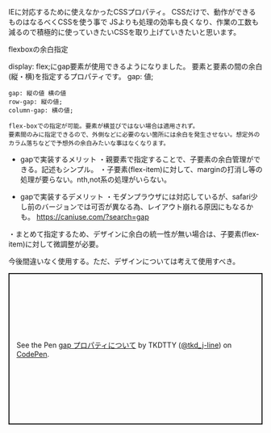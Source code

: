 IEに対応するために使えなかったCSSプロパティ。
CSSだけで、動作ができるものはなるべくCSSを使う事で
JSよりも処理の効率も良くなり、作業の工数も減るので積極的に使っていきたいCSSを取り上げていきたいと思います。


flexboxの余白指定

display: flex;にgap要素が使用できるようになりました。
要素と要素の間の余白(縦・横)を指定するプロパティです。
    gap: 値;

    gap: 縦の値 横の値
    row-gap: 縦の値;
    column-gap: 横の値;

    flex-boxでの指定が可能。要素が横並びではない場合は適用されず。
    要素間のみに指定できるので、外側などに必要のない箇所には余白を発生させない。想定外のカラム落ちなどで予想外の余白みたいな事はなくなります。

- gapで実装するメリット
・親要素で指定することで、子要素の余白管理ができる。記述もシンプル。
・子要素(flex-item)に対して、marginの打消し等の処理が要らない。nth,not系の処理がいらない。

- gapで実装するデメリット
・モダンプラウザには対応しているが、safari少し前のバージョンでは可否が異なる為、レイアウト崩れる原因にもなるかも。
https://caniuse.com/?search=gap

・まとめて指定するため、デザインに余白の統一性が無い場合は、子要素(flex-item)に対して微調整が必要。

今後間違いなく使用する。ただ、デザインについては考えて使用すべき。

<p class="codepen" data-height="300" data-default-tab="html,result" data-slug-hash="rNdaMRN" data-user="tkd_j-line" style="height: 300px; box-sizing: border-box; display: flex; align-items: center; justify-content: center; border: 2px solid; margin: 1em 0; padding: 1em;">
  <span>See the Pen <a href="https://codepen.io/tkd_j-line/pen/rNdaMRN">
  gap プロパティについて</a> by TKDTTY (<a href="https://codepen.io/tkd_j-line">@tkd_j-line</a>)
  on <a href="https://codepen.io">CodePen</a>.</span>
</p>
<script async src="https://cpwebassets.codepen.io/assets/embed/ei.js"></script>